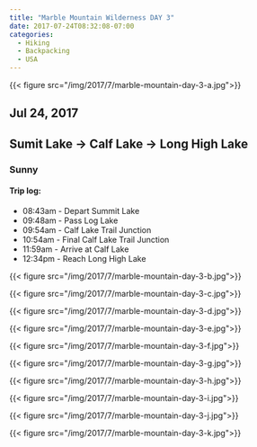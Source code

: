 ```yaml
---
title: "Marble Mountain Wilderness DAY 3"
date: 2017-07-24T08:32:08-07:00
categories:
  - Hiking
  - Backpacking
  - USA
---
```

{{< figure src="/img/2017/7/marble-mountain-day-3-a.jpg">}}

## Jul 24, 2017
## Sumit Lake -> Calf Lake -> Long High Lake
### Sunny

#### Trip log:


* 08:43am - Depart Summit Lake
* 09:48am - Pass Log Lake
* 09:54am - Calf Lake Trail Junction
* 10:54am - Final Calf Lake Trail Junction
* 11:59am - Arrive at Calf Lake
* 12:34pm - Reach Long High Lake



<!--more-->

{{< figure src="/img/2017/7/marble-mountain-day-3-b.jpg">}}

{{< figure src="/img/2017/7/marble-mountain-day-3-c.jpg">}}

{{< figure src="/img/2017/7/marble-mountain-day-3-d.jpg">}}

{{< figure src="/img/2017/7/marble-mountain-day-3-e.jpg">}}

{{< figure src="/img/2017/7/marble-mountain-day-3-f.jpg">}}

{{< figure src="/img/2017/7/marble-mountain-day-3-g.jpg">}}

{{< figure src="/img/2017/7/marble-mountain-day-3-h.jpg">}}

{{< figure src="/img/2017/7/marble-mountain-day-3-i.jpg">}}

{{< figure src="/img/2017/7/marble-mountain-day-3-j.jpg">}}

{{< figure src="/img/2017/7/marble-mountain-day-3-k.jpg">}}
